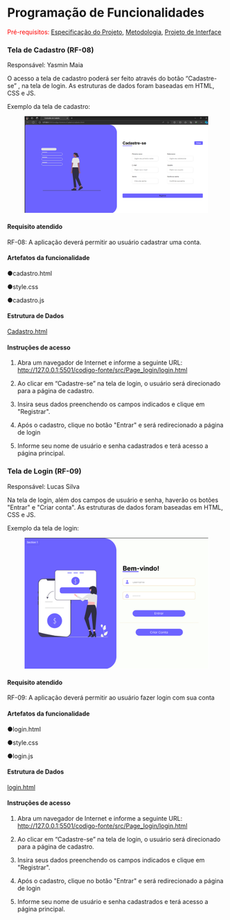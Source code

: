 # Programação de Funcionalidades

<span style="color:red">Pré-requisitos: <a href="https://github.com/ICEI-PUC-Minas-PMV-ADS/pmv-ads-2024-1-e1-proj-web-t10-pmv-ads-2024-1-e1-proj-financeiro/blob/main/documentos/02-Especifica%C3%A7%C3%A3o_do_Projeto.md"> Especificação do Projeto</a></span>, <a href="https://github.com/ICEI-PUC-Minas-PMV-ADS/pmv-ads-2024-1-e1-proj-web-t10-pmv-ads-2024-1-e1-proj-financeiro/blob/main/documentos/03-Metodologia.md"> Metodologia</a>, <a href="https://github.com/ICEI-PUC-Minas-PMV-ADS/pmv-ads-2024-1-e1-proj-web-t10-pmv-ads-2024-1-e1-proj-financeiro/blob/main/documentos/04-Projeto_de_Interface.md"> Projeto de Interface</a>

### Tela de Cadastro (RF-08)

Responsável: Yasmin Maia

O acesso a tela de cadastro poderá ser feito através do botão “Cadastre-se” , na tela de login. As estruturas de dados foram baseadas em HTML, CSS e JS.

Exemplo da tela de cadastro:

<figure> 
  <img src="/documentos/img/Tela_cadastro_final.png">
  <figcaption> 
</figure>

#### Requisito atendido

RF-08: A aplicação deverá permitir ao usuário cadastrar uma conta.

#### Artefatos da funcionalidade

●cadastro.html

●style.css

●cadastro.js

#### Estrutura de Dados

<a href="https://github.com/ICEI-PUC-Minas-PMV-ADS/pmv-ads-2024-1-e1-proj-web-t10-pmv-ads-2024-1-e1-proj-financeiro/blob/main/codigo-fonte/src/Cadastro/cadastro.html">Cadastro.html</a>

#### Instruções de acesso

1. Abra um navegador de Internet e informe a seguinte URL: http://127.0.0.1:5501/codigo-fonte/src/Page_login/login.html

2. Ao clicar em “Cadastre-se” na tela de login, o usuário será direcionado para a página de cadastro.

3. Insira seus dados preenchendo os campos indicados e clique em "Registrar".

4. Após o cadastro, clique no botão "Entrar" e será redirecionado a página de login

5. Informe seu nome de usuário e senha cadastrados e terá acesso a página principal.


### Tela de Login (RF-09)

Responsável: Lucas Silva

Na tela de login, além dos campos de usuário e senha, haverão os botões "Entrar" e "Criar conta". As estruturas de dados foram baseadas em HTML, CSS e JS.

Exemplo da tela de login:

<figure> 
  <img src="/documentos/img/Tela_login2.png">
  <figcaption> 
</figure>

#### Requisito atendido

RF-09: A aplicação deverá permitir ao usuário fazer login com sua conta

#### Artefatos da funcionalidade

●login.html

●style.css

●login.js

#### Estrutura de Dados

<a href="https://github.com/ICEI-PUC-Minas-PMV-ADS/pmv-ads-2024-1-e1-proj-web-t10-pmv-ads-2024-1-e1-proj-financeiro/blob/main/codigo-fonte/src/Page_login/login.html">login.html</a>

#### Instruções de acesso

1. Abra um navegador de Internet e informe a seguinte URL: http://127.0.0.1:5501/codigo-fonte/src/Page_login/login.html

2. Ao clicar em “Cadastre-se” na tela de login, o usuário será direcionado para a página de cadastro.

3. Insira seus dados preenchendo os campos indicados e clique em "Registrar".

4. Após o cadastro, clique no botão "Entrar" e será redirecionado a página de login

5. Informe seu nome de usuário e senha cadastrados e terá acesso a página principal.